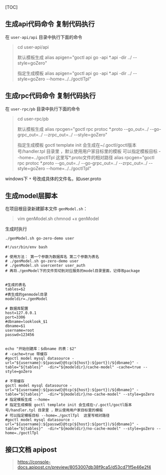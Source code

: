 [TOC]

## 生成api代码命令 复制代码执行
在 `user-api/api` 目录中执行下面的命令
> cd user-api/api
>
> 默认模板生成
> alias apigen="goctl api go -api *.api -dir ../  --style=goZero"
>
> 指定生成模板
> alias apigen="goctl api go -api *.api -dir ../  --style=goZero --home=../../goctlTpl"

## 生成rpc代码命令 复制代码执行

在 `user-rpc/pb` 目录中执行下面的命令
> cd user-rpc/pb
>
> 默认模板生成
> alias rpcgen="goctl rpc protoc *.proto --go_out=../ --go-grpc_out=../  --zrpc_out=../ --style=goZero"
>
> 指定生成模板
> goctl template init 会生成在~/.goctl/goctl版本号/handler.tpl 目录里 ，默认使用用户家目标里的模板
> 可以指定模板目标 --home=../goctlTpl  这里写*.proto文件的相对路径
> alias rpcgen="goctl rpc protoc *.proto --go_out=../ --go-grpc_out=../  --zrpc_out=../ --style=goZero --home=../../goctlTpl"


windows下 `*` 号改成具体的文件名，如user.proto


## 生成model层脚本

在项目根目录新建脚本文件 `genModel.sh`：

> vim genModel.sh
>chmnod +x genModel

生成时执行

`./genModel.sh go-zero-demo user`

```shell
#!/usr/bin/env bash

# 使用方法： 第一个参数为数据库名 第二个参数为表名
# ./genModel.sh go-zero-demo user
# ./genModel.sh usercenter user_auth
# 再将./genModel下的文件剪切到对应服务的model目录里面，记得改package


#生成的表名
tables=$2
#表生成的genmodel目录
modeldir=./genModel

# 数据库配置
host=127.0.0.1
port=3306
#dbname=looklook_$1
dbname=$1
username=root
passwd=123456


echo "开始创建库：$dbname 的表：$2"
# -cache=true 带缓存
#goctl model mysql datasource -url="${username}:${passwd}@tcp(${host}:${port})/${dbname}" -table="${tables}"  -dir="${modeldir}/cache-model" -cache=true --style=goZero

# 不带缓存
goctl model mysql datasource -url="${username}:${passwd}@tcp(${host}:${port})/${dbname}" -table="${tables}"  -dir="${modeldir}/no-cache-model" --style=goZero
# 指定模板生成 --home=
# 指定生成模板 goctl template init 会生成在~/.goctl/goctl版本号/handler.tpl 目录里 ，默认使用用户家目标里的模板
# 可以指定模板目标 --home=./goctlTpl  这里写相对路径
#goctl model mysql datasource -url="${username}:${passwd}@tcp(${host}:${port})/${dbname}" -table="${tables}"  -dir="${modeldir}/no-cache-model" --style=goZero --home=./goctlTpl

```

## 接口文档 apipost

> https://console-docs.apipost.cn/preview/8053007db38f9ca5/d53cd71f5e46e2f4
